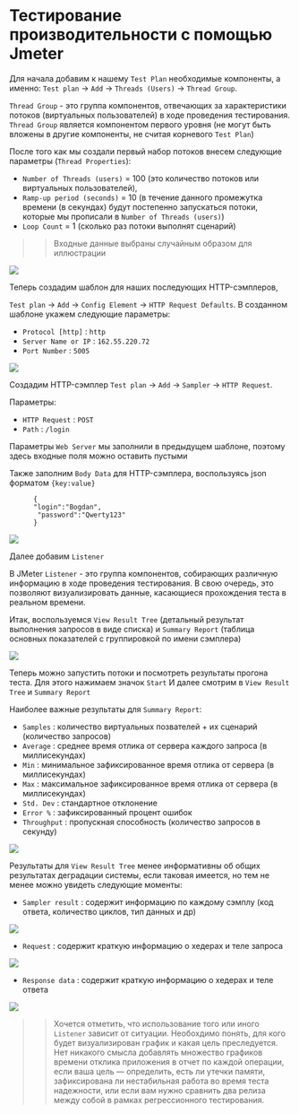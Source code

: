 # Тестирование производительности с помощью Jmeter

Для начала добавим к нашему `Test Plan` необходимые компоненты, а именно:
`Test plan` -> `Add` -> `Threads (Users)` -> `Thread Group`. 

`Thread Group` - это группа компонентов, отвечающих за характеристики потоков (виртуальных пользователей) в ходе проведения тестирования.
`Thread Group` является компонентом первого уровня (не могут быть вложены в другие компоненты, не считая корневого `Test Plan`)

После того как мы создали первый набор потоков внесем следующие параметры (`Thread Properties`):

- `Number of Threads (users)` = 100 (это количество потоков или виртуальных пользователей),
- `Ramp-up period (seconds)` = 10 (в течение данного промежутка времени (в секундах) будут постепенно запускаться потоки, которые мы прописали в `Number of Threads (users)`) 
- `Loop Count` = 1 (сколько раз потоки выполнят сценарий) 

> > Входные данные выбраны случайным образом для иллюстрации

![](https://github.com/Evergaarden/apache_jmeter/blob/main/img/thread_group_config.png?raw=true)

Теперь создадим шаблон для наших последующих HTTP-сэмплеров, 

`Test plan` -> `Add` -> `Config Element` -> `HTTP Request Defaults`. В созданном шаблоне укажем следующие параметры:
- `Protocol [http]` : `http`
- `Server Name or IP` : `162.55.220.72`
- `Port Number` : `5005`

![](https://github.com/Evergaarden/apache_jmeter/blob/main/img/javaw_9A2tHRU5vD.png?raw=true)

Создадим HTTP-сэмплер 
`Test plan` -> `Add` -> `Sampler` -> `HTTP Request`.

Параметры:

- `HTTP Request` : `POST`
- `Path` : `/login`

Параметры `Web Server` мы заполнили в предыдущем шаблоне, поэтому здесь входные поля можно оставить пустыми

Также заполним `Body Data` для HTTP-сэмплера, воспользуясь json форматом `{key:value}`
          
          {
          "login":"Bogdan",
	       "password":"Qwerty123"
          }
	  
![](https://github.com/Evergaarden/apache_jmeter/blob/main/img/javaw_w0vwcwrBDu.png?raw=true)

Далее добавим `Listener`

В JMeter `Listener` - это группа компонентов, собирающих различную информацию в ходе проведения тестирования. В свою очередь, это позволяют визуализировать данные, касающиеся прохождения теста в реальном времени.

Итак, воспользуемся `View Result Tree` (детальный результат выполнения запросов в виде списка) и `Summary Report` (таблица основных показателей с группировкой по имени сэмплера)

![](https://github.com/Evergaarden/apache_jmeter/blob/main/img/javaw_3obTyeEpGO.png?raw=true)


Теперь можно запустить потоки и посмотреть результаты прогона теста. Для этого нажимаем значок `Start` И далее смотрим в `View Result Tree` и `Summary Report`

Наиболее важные результаты для `Summary Report`: 

- `Samples` : количество виртуальных позвателей + их сценарий (количество запросов)
- `Average` : среднее время отлика от сервера каждого запроса (в миллисекундах)
- `Min` : минимальное зафиксированное время отлика от сервера (в миллисекундах)
- `Max` : максимальное зафиксированное время отлика от сервера (в миллисекундах)
- `Std. Dev` : стандартное отклонение
- `Error %` : зафиксированный процент ошибок
- `Throughput` : пропускная способность (количество запросов в секунду)

![](https://github.com/Evergaarden/apache_jmeter/blob/main/img/javaw_gcDlasKDPU.png?raw=true)


Результаты для `View Result Tree` менее информативны об общих результатах деградации системы, если таковая имеется, но тем не менее можно увидеть следующие моменты:
- `Sampler result` : содержит информацию по каждому сэмплу (код ответа, количество циклов, тип данных и др) 

![](https://github.com/Evergaarden/apache_jmeter/blob/main/img/hmkFk2ZtgK.png?raw=true)

- `Request` : содержит краткую информацию о хедерах и теле запроса  

![](https://github.com/Evergaarden/apache_jmeter/blob/main/img/javaw_ZBnOxtyjbo.png?raw=true)

- `Response data` : содержит краткую информацию о хедерах и теле ответа

![](https://github.com/Evergaarden/apache_jmeter/blob/main/img/javaw_77701679sp.png?raw=true)


> > Хочется отметить, что использование того или иного `Listener` зависит от ситуации. Необохдимо понять, для кого будет визуализирован график и какая цель преследуется. 
> > Нет никакого смысла добавлять множество графиков времени отклика приложения в отчет по каждой операции, если ваша цель — определить, есть ли утечки памяти, зафиксирована ли нестабильная работа во время теста надежности, или если вам нужно сравнить два релиза между собой в рамках регрессионного тестирования. 








